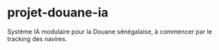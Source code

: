 # projet-douane-ia
Système IA modulaire pour la Douane sénégalaise, à commencer par le tracking des navires.
